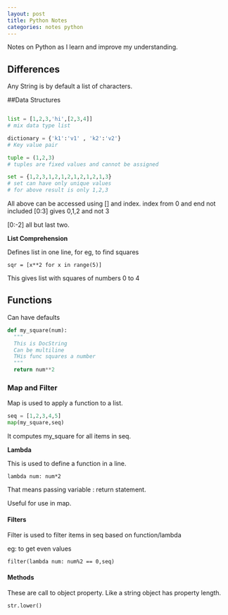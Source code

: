 ```yaml
---
layout: post
title: Python Notes
categories: notes python
---
```


Notes on Python as I learn and improve my understanding.

## Differences

Any String is by default a list of characters.


##Data Structures

```python

list = [1,2,3,'hi',[2,3,4]]
# mix data type list

dictionary = {'k1':'v1' , 'k2':'v2'}
# Key value pair

tuple = (1,2,3)
# tuples are fixed values and cannot be assigned

set = {1,2,3,1,2,1,2,1,2,1,2,1,3}
# set can have only unique values
# for above result is only 1,2,3

```

All above can be accessed using [] and index.
index from 0 and end not included
[0:3] gives 0,1,2 and not 3

[0:-2] all but last two.

**List Comprehension**

Defines list in one line, for eg, to find squares

`sqr = [x**2 for x in range(5)]`

This gives list with squares of numbers 0 to 4

## Functions

Can have defaults

```python
def my_square(num):
  """
  This is DocString
  Can be multiline
  THis func squares a number
  """
  return num**2
```

### Map and Filter

Map is used to apply a function to a list.

```python
seq = [1,2,3,4,5]
map(my_square,seq)
```

It computes my_square for all items in seq.

**Lambda**

This is used to define a function in a line.

`lambda num: num*2`

That means passing variable : return statement.

Useful for use in map.

#### Filters

Filter is used to filter items in seq based on function/lambda

eg: to get even values

`filter(lambda num: num%2 == 0,seq)`

#### Methods

These are call to object property. Like a string object has property length.

`str.lower()`


